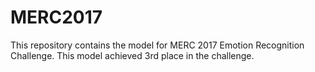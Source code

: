 # MERC2017
This repository contains the model for MERC 2017 Emotion Recognition Challenge. This model achieved 3rd place in the challenge.
